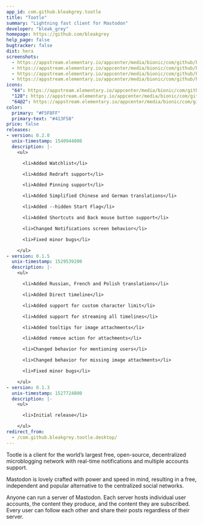 ```yaml
---
app_id: com.github.bleakgrey.tootle
title: "Tootle"
summary: "Lightning fast client for Mastodon"
developer: "bleak_grey"
homepage: https://github.com/bleakgrey
help_page: false
bugtracker: false
dist: hera
screenshots:
  - https://appstream.elementary.io/appcenter/media/bionic/com/github/bleakgrey.tootle/6578C6B69CB123785F9B81E16D110955/screenshots/image-1_orig.png
  - https://appstream.elementary.io/appcenter/media/bionic/com/github/bleakgrey.tootle/6578C6B69CB123785F9B81E16D110955/screenshots/image-2_orig.png
  - https://appstream.elementary.io/appcenter/media/bionic/com/github/bleakgrey.tootle/6578C6B69CB123785F9B81E16D110955/screenshots/image-3_orig.png
  - https://appstream.elementary.io/appcenter/media/bionic/com/github/bleakgrey.tootle/6578C6B69CB123785F9B81E16D110955/screenshots/image-4_orig.png
icons:
  "64": https://appstream.elementary.io/appcenter/media/bionic/com/github/bleakgrey.tootle/6578C6B69CB123785F9B81E16D110955/icons/64x64/com.github.bleakgrey.tootle_com.github.bleakgrey.tootle.png
  "128": https://appstream.elementary.io/appcenter/media/bionic/com/github/bleakgrey.tootle/6578C6B69CB123785F9B81E16D110955/icons/128x128/com.github.bleakgrey.tootle_com.github.bleakgrey.tootle.png
  "64@2": https://appstream.elementary.io/appcenter/media/bionic/com/github/bleakgrey.tootle/6578C6B69CB123785F9B81E16D110955/icons/64x64@2/com.github.bleakgrey.tootle_com.github.bleakgrey.tootle.png
color:
  primary: "#F5F8FF"
  primary-text: "#413F58"
price: false
releases:
- version: 0.2.0
  unix-timestamp: 1540944000
  description: |-
    <ul>

      <li>Added Watchlist</li>

      <li>Added Redraft support</li>

      <li>Added Pinning support</li>

      <li>Added Simplified Chinese and German translations</li>

      <li>Added --hidden Start Flag</li>

      <li>Added Shortcuts and Back mouse button support</li>

      <li>Changed Notifications screen behavior</li>

      <li>Fixed minor bugs</li>

    </ul>
- version: 0.1.5
  unix-timestamp: 1529539200
  description: |-
    <ul>

      <li>Added Russian, French and Polish translations</li>

      <li>Added Direct timeline</li>

      <li>Added support for custom character limit</li>

      <li>Added support for streaming all timelines</li>

      <li>Added tooltips for image attachments</li>

      <li>Added remove action for attachments</li>

      <li>Changed behavior for mentioning users</li>

      <li>Changed behavior for missing image attachments</li>

      <li>Fixed minor bugs</li>

    </ul>
- version: 0.1.3
  unix-timestamp: 1527724800
  description: |-
    <ul>

      <li>Initial release</li>

    </ul>
redirect_from:
  - /com.github.bleakgrey.tootle.desktop/
---
```


<p>Tootle is a client for the world’s largest free, open-source, decentralized microblogging network with real-time notifications and multiple accounts support.</p>
<p>Mastodon is lovely crafted with power and speed in mind, resulting in a free, independent and popular alternative to the centralized social networks.</p>
<p>Anyone can run a server of Mastodon. Each server hosts individual user accounts, the content they produce, and the content they are subscribed. Every user can follow each other and share their posts regardless of their server.</p>